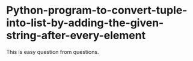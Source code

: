 # Python-program-to-convert-tuple-into-list-by-adding-the-given-string-after-every-element
This is easy question from questions.
